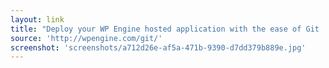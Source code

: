 ```yaml
---
layout: link
title: "Deploy your WP Engine hosted application with the ease of Git | WordPress Hosting by @WPEngine"
source: 'http://wpengine.com/git/'
screenshot: 'screenshots/a712d26e-af5a-471b-9390-d7dd379b889e.jpg'
---
```


